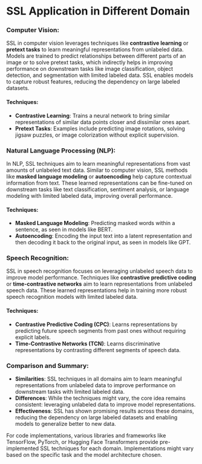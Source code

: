 # SSL Application in Different Domain

### Computer Vision:
SSL in computer vision leverages techniques like **contrastive learning** or **pretext tasks** to learn meaningful representations from unlabeled data. Models are trained to predict relationships between different parts of an image or to solve pretext tasks, which indirectly helps in improving performance on downstream tasks like image classification, object detection, and segmentation with limited labeled data. SSL enables models to capture robust features, reducing the dependency on large labeled datasets.

#### Techniques:
- **Contrastive Learning**: Trains a neural network to bring similar representations of similar data points closer and dissimilar ones apart.
- **Pretext Tasks**: Examples include predicting image rotations, solving jigsaw puzzles, or image colorization without explicit supervision.

### Natural Language Processing (NLP):
In NLP, SSL techniques aim to learn meaningful representations from vast amounts of unlabeled text data. Similar to computer vision, SSL methods like **masked language modeling** or **autoencoding** help capture contextual information from text. These learned representations can be fine-tuned on downstream tasks like text classification, sentiment analysis, or language modeling with limited labeled data, improving overall performance.

#### Techniques:
- **Masked Language Modeling**: Predicting masked words within a sentence, as seen in models like BERT.
- **Autoencoding**: Encoding the input text into a latent representation and then decoding it back to the original input, as seen in models like GPT.

### Speech Recognition:
SSL in speech recognition focuses on leveraging unlabeled speech data to improve model performance. Techniques like **contrastive predictive coding** or **time-contrastive networks** aim to learn representations from unlabeled speech data. These learned representations help in training more robust speech recognition models with limited labeled data.

#### Techniques:
- **Contrastive Predictive Coding (CPC)**: Learns representations by predicting future speech segments from past ones without requiring explicit labels.
- **Time-Contrastive Networks (TCN)**: Learns discriminative representations by contrasting different segments of speech data.

### Comparison and Summary:
- **Similarities**: SSL techniques in all domains aim to learn meaningful representations from unlabeled data to improve performance on downstream tasks with limited labeled data.
- **Differences**: While the techniques might vary, the core idea remains consistent: leveraging unlabeled data to improve model representations.
- **Effectiveness**: SSL has shown promising results across these domains, reducing the dependency on large labeled datasets and enabling models to generalize better to new data.

For code implementations, various libraries and frameworks like TensorFlow, PyTorch, or Hugging Face Transformers provide pre-implemented SSL techniques for each domain. Implementations might vary based on the specific task and the model architecture chosen.